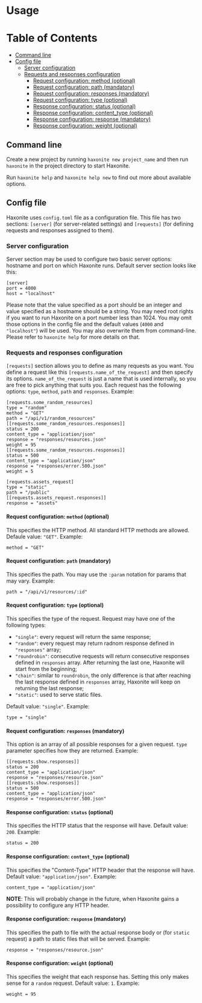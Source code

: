 # Usage

# Table of Contents

   * [Command line](#command-line)
   * [Config file](#config-file)
      * [Server configuration](#server-configuration)
      * [Requests and responses configuration](#requests-and-responses-configuration)
         * [Request configuration: method (optional)](#request-configuration-method-optional)
         * [Request configuration: path (mandatory)](#request-configuration-path-mandatory)
         * [Request configuration: responses (mandatory)](#request-configuration-responses-mandatory)
         * [Request configuration: type (optional)](#request-configuration-type-optional)
         * [Response configuration: status (optional)](#response-configuration-status-optional)
         * [Response configuration: content_type (optional)](#response-configuration-content_type-optional)
         * [Response configuration: response (mandatory)](#response-configuration-response-mandatory)
         * [Response configuration: weight (optional)](#response-configuration-weight-optional)


## Command line

Create a new project by running `haxonite new project_name` and then run
`haxonite` in the project directory to start Haxonite.

Run `haxonite help` and `haxonite help new` to find out more about
available options.

## Config file

Haxonite uses `config.toml` file as a configuration file. This file has
two sections: `[server]` (for server-related settings) and `[requests]`
(for defining requests and responses assigned to them).

### Server configuration

Server section may be used to configure two basic server options: hostname
and port on which Haxonite runs. Default server section looks like this:

```
[server]
port = 4000
host = "localhost"
```

Please note that the value specified as a port should be an integer and
value specified as a hostname should be a string. You may need root rights
if you want to run Haxonite on a port number less than 1024. You may omit
those options in the config file and the default values (`4000` and
`"localhost"`) will be used. You may also overwrite them from
command-line. Please refer to `haxonite help` for more details on that.

### Requests and responses configuration

`[requests]` section allows you to define as many requests as you want.
You define a request like this `[requests.name_of_the_request]` and then
specify its options. `name_of_the_request` is just a name that is used
internally, so you are free to pick anything that suits you. Each request
has the following options: `type`, `method`, `path` and `responses`.
Example:

```
[requests.some_random_resources]
type = "random"
method = "GET"
path = "/api/v1/random_resources"
[[requests.some_random_resources.responses]]
status = 200
content_type = "application/json"
response = "responses/resources.json"
weight = 95
[[requests.some_random_resources.responses]]
status = 500
content_type = "application/json"
response = "responses/error.500.json"
weight = 5

[requests.assets_request]
type = "static"
path = "/public"
[[requests.assets_request.responses]]
response = "assets"
```

#### Request configuration: `method` (optional)

This specifies the HTTP method. All standard HTTP methods are allowed.
Defaule value: `"GET"`. Example:

```
method = "GET"
```

#### Request configuration: `path` (mandatory)

This specifies the path. You may use the `:param` notation for params that
may vary. Example:

```
path = "/api/v1/resources/:id"
```

#### Request configuration: `type` (optional)

This specifies the type of the request. Request may have one of the
following types:
+ `"single"`: every request will return the same response;
+ `"random"`: every request may return radnom response defined in
  `"responses"` array;
+ `"roundrobin"`: consecutive requests will return consecutive responses
  defined in `responses` array. After returning the last one, Haxonite will
  start from the beginning;
+ `"chain"`: similar to `roundrobin`, the only difference is that
  after reaching the last response defined in `responses` array, Haxonite
  will keep on returning the last response;
+ `"static"`: used to serve static files.

Default value: `"single"`. Example:

```
type = "single"
```

#### Request configuration: `responses` (mandatory)

This option is an array of all possible responses for a given request. `type`
parameter specifies how they are returned. Example:

```
[[requests.show.responses]]
status = 200
content_type = "application/json"
response = "responses/resource.json"
[[requests.show.responses]]
status = 500
content_type = "application/json"
response = "responses/error.500.json"
```

#### Response configuration: `status` (optional)

This specifies the HTTP status that the response will have. Default value:
`200`. Example:

```
status = 200
```

#### Response configuration: `content_type` (optional)

This specifies the "Content-Type" HTTP header that the response will have.
Default value: `"application/json"`. Example:

```
content_type = "application/json"
```

**NOTE**: This will probably change in the future, when Haxonite gains
a possibility to configure any HTTP header.

#### Response configuration: `response` (mandatory)

This specifies the path to file with the actual response body or (for
`static` request) a path to static files that will be served. Example:

```
response = "responses/resource.json"
```

#### Response configuration: `weight` (optional)

This specifies the weight that each response has. Setting this only makes
sense for a `random` request. Default value: `1`. Example:

```
weight = 95
```
